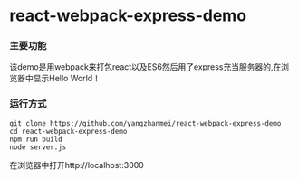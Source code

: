 # react-webpack-express-demo
### 主要功能
该demo是用webpack来打包react以及ES6然后用了express充当服务器的,在浏览器中显示Hello World！
### 运行方式
```
git clone https://github.com/yangzhanmei/react-webpack-express-demo
cd react-webpack-express-demo
npm run build
node server.js
```
在浏览器中打开http://localhost:3000
